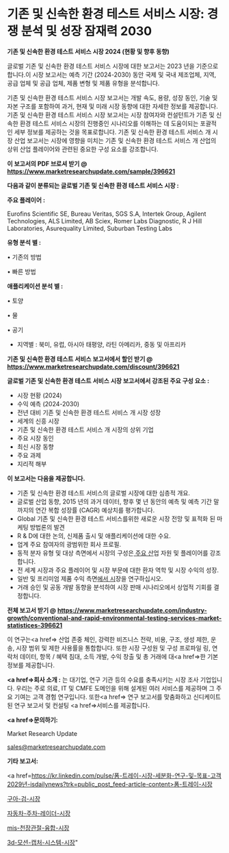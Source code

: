 # 기존 및 신속한 환경 테스트 서비스 시장: 경쟁 분석 및 성장 잠재력 2030

<strong>기존 및 신속한 환경 테스트 서비스 시장 2024 (현황 및 향후 동향)</strong>

글로벌 기존 및 신속한 환경 테스트 서비스 시장에 대한 보고서는 2023 년을 기준으로합니다.이 시장 보고서는 예측 기간 (2024-2030) 동안 국제 및 국내 제조업체, 지역, 공급 업체 및 공급 업체, 제품 변형 및 제품 유형을 분석합니다.

기존 및 신속한 환경 테스트 서비스 시장 보고서는 개발 속도, 용량, 성장 동인, 기술 및 자본 구조를 포함하여 과거, 현재 및 미래 시장 동향에 대한 자세한 정보를 제공합니다. 기존 및 신속한 환경 테스트 서비스 시장 보고서는 시장 참여자와 컨설턴트가 기존 및 신속한 환경 테스트 서비스 시장의 진행중인 시나리오를 이해하는 데 도움이되는 포괄적 인 세부 정보를 제공하는 것을 목표로합니다. 기존 및 신속한 환경 테스트 서비스 개 시장 산업 보고서는 시장에 영향을 미치는 기존 및 신속한 환경 테스트 서비스 개 산업의 상위 산업 플레이어와 관련된 중요한 구성 요소를 강조합니다.



<strong>이 보고서의 PDF 브로셔 받기 @ <a href=https://www.marketresearchupdate.com/sample/396621>https://www.marketresearchupdate.com/sample/396621</a></strong>



<strong>다음과 같이 분류되는 글로벌 기존 및 신속한 환경 테스트 서비스 시장 :</strong>



<strong>주요 플레이어 :</strong>

Eurofins Scientific SE, Bureau Veritas, SGS S.A, Intertek Group, Agilent Technologies, ALS Limited, AB Sciex, Romer Labs Diagnostic, R J Hill Laboratories, Asurequality Limited, Suburban Testing Labs



<strong>유형 분석 별 :</strong>

• 기존의 방법

• 빠른 방법



<strong>애플리케이션 분석 별 :</strong>

• 토양

• 물

• 공기

<ul>
  <li>지역별 : 북미, 유럽, 아시아 태평양, 라틴 아메리카, 중동 및 아프리카</li>
</ul>


<strong>기존 및 신속한 환경 테스트 서비스 보고서에서 할인 받기 @ <a href=https://www.marketresearchupdate.com/discount/396621>https://www.marketresearchupdate.com/discount/396621</a></strong>



<strong>글로벌 기존 및 신속한 환경 테스트 서비스 시장 보고서에서 강조된 주요 구성 요소 :</strong>
<ul>
  <li>시장 현황 (2024)</li>
  <li>수익 예측 (2024-2030)</li>
  <li>전년 대비 기존 및 신속한 환경 테스트 서비스 개 시장 성장</li>
  <li>세계의 신흥 시장</li>
  <li>기존 및 신속한 환경 테스트 서비스 개 시장의 상위 기업</li>
  <li>주요 시장 동인</li>
  <li>최신 시장 동향</li>
  <li>주요 과제</li>
  <li>지리적 해부</li>
</ul>


<strong>이 보고서는 다음을 제공합니다.</strong>
<ul>
  <li>기존 및 신속한 환경 테스트 서비스의 글로벌 시장에 대한 심층적 개요.</li>
  <li>글로벌 산업 동향, 2015 년의 과거 데이터, 향후 몇 년 동안의 예측 및 예측 기간 말까지의 연간 복합 성장률 (CAGR) 예상치를 평가합니다.</li>
  <li>Global 기존 및 신속한 환경 테스트 서비스를위한 새로운 시장 전망 및 표적화 된 마케팅 방법론의 발견</li>
  <li>R &amp; D에 대한 논의, 신제품 출시 및 애플리케이션에 대한 수요.</li>
  <li>업계 주요 참여자의 광범위한 회사 프로필.</li>
  <li>동적 분자 유형 및 대상 측면에서 시장의 구성은<a href=> 주요 산</a>업 자원 및 플레이어를 강조합니다.</li>
  <li>전 세계 시장과 주요 플레이어 및 시장 부문에 대한 환자 역학 및 시장 수익의 성장.</li>
  <li>일반 및 프리미엄 제품 수익 측면<a href=>에서 시</a>장을 연구하십시오.</li>
  <li>거래 승인 및 공동 개발 동향을 분석하여 시장 판매 시나리오에서 상업적 기회를 결정합니다.</li>
</ul>



<strong>전체 보고서 받기 @ <a href=https://www.marketresearchupdate.com/industry-growth/conventional-and-rapid-environmental-testing-services-market-statistices-396621>https://www.marketresearchupdate.com/industry-growth/conventional-and-rapid-environmental-testing-services-market-statistices-396621</a></strong>

이 연구는<a href=> 산업 존중</a> 체인, 강력한 비즈니스 전략, 비용, 구조, 생성 제한, 운송, 시장 범위 및 제한 사용률을 통합합니다. 또한 시장 구성원 및 구성 프로파일 링, 연락처 데이터, 항목 / 혜택 침대, 소득 개발, 수익 창출 및 총 거래에 대<a href=>한 기본 </a>정보를 제공합니다.



<strong><a href=>회사 소</a>개 :</strong>
는 대기업, 연구 기관 등의 수요를 충족시키는 시장 조사 기업입니다. 우리는 주로 의료, IT 및 CMFE 도메인을 위해 설계된 여러 서비스를 제공하며 그 주요 기여는 고객 경험 연구입니다. 또한<a href=> 연구 보</a>고서를 맞춤화하고 신디케이트 된 연구 보고서 및 컨설팅 <a href=>서비스</a>를 제공합니다.



<strong><a href=>문의하기:</a></strong>

Market Research Update

sales@marketresearchupdate.com



<strong>기타 보고서:</strong>

<a href=https://kr.linkedin.com/pulse/폼-트레이-시장-세분화-연구-및-목표-고객2029년-isdailynews?trk=public_post_feed-article-content>폼-트레이-시장</a>

<a href=https://www.linkedin.com/pulse/구아-검-시장-규모-및-성장-2023-isdailynews-rcjgf/>구아-검-시장</a>

<a href=https://www.linkedin.com/pulse/자동차-주차-레이더-시장-세분화-연구-및-목표-고객2029년-trend-tracking-tips-360-analysis-qmzjf/>자동차-주차-레이더-시장</a>

<a href=https://www.linkedin.com/pulse/mis-천장관절-융합-시장-동향-및-성장-전망-analytics-avenue-adventures-24-ana-3qvjf/>mis-천장관절-융합-시장</a>

<a href=https://www.linkedin.com/pulse/3d-모션-캡처-시스템-시장-동향-및-성장-전망-consumer-connection-chronicles-24--u7guc/>3d-모션-캡처-시스템-시장</a>"
